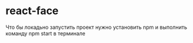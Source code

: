 # react-face

Что бы локадьно запустить проект нужно установить npm и выполнить команду npm start в терминале

